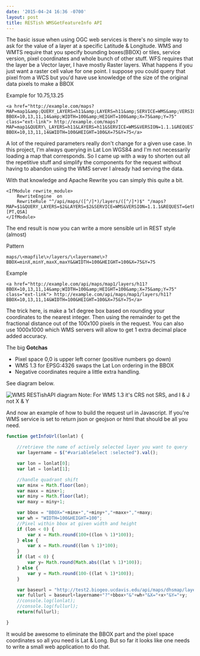 ```yaml
---
date: '2015-04-24 16:36 -0700'
layout: post
title: RESTish WMSGetFeatureInfo API
---
```


The basic issue when using OGC web services is there's no simple way to
ask for the value of a layer at a specific Latitude & Longitude. WMS and
WMTS require that you specify bounding boxes(BBOX) or tiles, service
version, pixel coordinates and whole bunch of other stuff. WFS requires
that the layer be a Vector layer, I have mostly Raster layers. What
happens if you just want a raster cell value for one point. I suppose
you could query that pixel from a WCS but you'd have use knowledge of
the size of the original data pixels to make a BBOX

Example for 10.75,13.25

```
<a href="http://example.com/maps?MAP=map1&amp;QUERY_LAYERS=h11&amp;LAYERS=h11&amp;SERVICE=WMS&amp;VERSION=1.1.1&amp;REQUEST=GetFeatureInfo&amp;STYLES=default&amp;SRS=EPSG:4326&amp;FEATURE_COUNT=1&amp;INFO_FORMAT=text/html?BBOX=10,13,11,14&amp;WIDTH=100&amp;HEIGHT=100&amp;X=75&amp;Y=75" class="ext-link"> http://example.com/maps?MAP=map1&QUERY\_LAYERS=h11&LAYERS=h11&SERVICE=WMS&VERSION=1.1.1&REQUEST=GetFeatureInfo&STYLES=default&SRS=EPSG:4326&FEATURE\_COUNT=1&INFO\_FORMAT=text/html?BBOX=10,13,11,14&WIDTH=100&HEIGHT=100&X=75&Y=75</a>
```

A lot of the required parameters really don't change for a given use
case. In this project, I'm always querying in Lat Lon WGS84 and I'm not
necessarily loading a map that corresponds. So I came up with a way to
shorten out all the repetitive stuff and simplify the components for the
request without having to abandon using the WMS server I already had
serving the data.

With that knowledge and Apache Rewrite you can simply this quite a bit.

``` {.wiki}
<IfModule rewrite_module>
    RewriteEngine  on
    RewriteRule "^/api/maps/([^/]*)/layers/([^/]*)$" "/maps?MAP=$1&QUERY_LAYERS=$2&LAYERS=$2&SERVICE=WMS&VERSION=1.1.1&REQUEST=GetFeatureInfo&STYLES=default&SRS=EPSG:4326&FEATURE_COUNT=1&INFO_FORMAT=text/html" [PT,QSA]
</IfModule>
```

The end result is now you can write a more sensible url in REST style
(almost)

Pattern

`maps/\<mapfile\>/layers/\<layername\>?BBOX=minX,minY,maxX,maxY&&WIDTH=100&HEIGHT=100&X=75&Y=75`

Example
```
<a href="http://example.com/api/maps/map1/layers/h11?BBOX=10,13,11,14&amp;WIDTH=100&amp;HEIGHT=100&amp;X=75&amp;Y=75" class="ext-link"> http://example.com/api/maps/map1/layers/h11?BBOX=10,13,11,14&WIDTH=100&HEIGHT=100&X=75&Y=75</a>
```
The trick here, is make a 1x1 degree box based on rounding your
coordinates to the nearest integer. Then using the remainder to get the
fractional distance out of the 100x100 pixels in the request. You can
also use 1000x1000 which WMS servers will allow to get 1 extra decimal
place added accuracy.

The big **Gotchas**

-   Pixel space 0,0 is upper left corner (positive numbers go down)
-   WMS 1.3 for EPSG:4326 swaps the Lat Lon ordering in the BBOX
-   Negative coordinates require a little extra handling.

See diagram below.

![WMS RESTishAPI diagram]({{site_baseurl}}/assets/RESTishAPI.png "WMS RESTishAPI diagram")
Note: For WMS 1.3 it's CRS not SRS, and I & J not X & Y

And now an example of how to build the request url in Javascript. If
you're WMS service is set to return json or geojson or html that should
be all you need.

```javascript
function getInfoUrl(lonlat) {

    //retrieve the name of actively selected layer you want to query
    var layername = $("#variableSelect :selected").val();

    var lon = lonlat[0];
    var lat = lonlat[1];

    //handle quadrant shift
    var minx = Math.floor(lon);
    var maxx = minx+1;
    var miny = Math.floor(lat);
    var maxy = miny+1;

    var bbox = "BBOX="+minx+","+miny+","+maxx+","+maxy;
    var wh = "WIDTH=100&HEIGHT=100";
    //Pixel within bbox at given width and height
    if (lon < 0) {
        var x = Math.round(100+((lon % 1)*100));
    } else {
        var x = Math.round((lon % 1)*100);
    }
    if (lat < 0) {
        var y= Math.round(Math.abs((lat % 1)*100));
    } else {
        var y = Math.round(100-((lat % 1)*100));
    }

    var baseurl = "http://test2.biogeo.ucdavis.edu/api/maps/dhsmap/layers/"
    var fullurl = baseurl+layername+"?"+bbox+"&"+wh+"&X="+x+"&Y="+y;
    //console.log(lonlat);
    //console.log(fullurl);
    return(fullurl);

}
```

It would be awesome to eliminate the BBOX part and the pixel space
coordinates so all you need is Lat & Long. But so far it looks like one
needs to write a small web application to do that.
